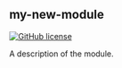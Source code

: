 ## my-new-module

[![GitHub license](https://img.shields.io/github/license/smrubin/my-new-module.svg)](https://github.com/smrubin/my-new-module/blob/master/LICENSE)


A description of the module.
